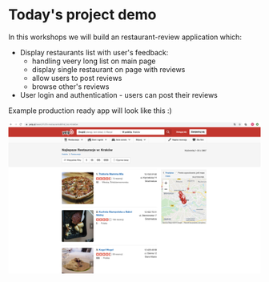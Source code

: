 # Today's project demo

In this workshops we will build an restaurant-review application which:

* Display restaurants list with user's feedback:
  * handling veery long list on main page
  * display single restaurant on page with reviews
  * allow users to post reviews
  * browse other's reviews
* User login and authentication - users can post their reviews

Example production ready app will look like this :\)

![This is our goal :\)](../.gitbook/assets/screenshot-2019-10-19-at-21.16.45.png)



